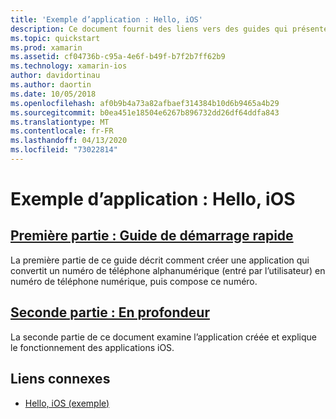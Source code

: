 ```yaml
---
title: 'Exemple d’application : Hello, iOS'
description: Ce document fournit des liens vers des guides qui présentent les outils et concepts nécessaires pour comprendre comment générer et déployer une application Xamarin.iOS.
ms.topic: quickstart
ms.prod: xamarin
ms.assetid: cf04736b-c95a-4e6f-b49f-b7f2b7ff62b9
ms.technology: xamarin-ios
author: davidortinau
ms.author: daortin
ms.date: 10/05/2018
ms.openlocfilehash: af0b9b4a73a82afbaef314384b10d6b9465a4b29
ms.sourcegitcommit: b0ea451e18504e6267b896732dd26df64ddfa843
ms.translationtype: MT
ms.contentlocale: fr-FR
ms.lasthandoff: 04/13/2020
ms.locfileid: "73022814"
---
```

# <a name="sample-app-hello-ios"></a>Exemple d’application : Hello, iOS

## <a name="part-1-quickstart"></a>[Première partie : Guide de démarrage rapide](~/ios/get-started/hello-ios/hello-ios-quickstart.md)

La première partie de ce guide décrit comment créer une application qui convertit un numéro de téléphone alphanumérique (entré par l’utilisateur) en numéro de téléphone numérique, puis compose ce numéro.

## <a name="part-2-deep-dive"></a>[Seconde partie : En profondeur](~/ios/get-started/hello-ios/hello-ios-deepdive.md)

La seconde partie de ce document examine l’application créée et explique le fonctionnement des applications iOS.

## <a name="related-links"></a>Liens connexes

- [Hello, iOS (exemple)](https://docs.microsoft.com/samples/xamarin/ios-samples/hello-ios)
